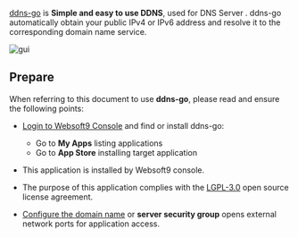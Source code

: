 [ddns-go](https://github.com/jeessy2/ddns-go) is **Simple and easy to use DDNS**, used for DNS Server . ddns-go automatically obtain your public IPv4 or IPv6 address and resolve it to the corresponding domain name service.


![gui](https://libs.websoft9.com/Websoft9/DocsPicture/zh/ddnsgo/ddnsgo-gui-websoft9.png)


## Prepare

When referring to this document to use **ddns-go**, please read and ensure the following points:

- [Login to Websoft9 Console](./login-console) and find or install ddns-go:
  - Go to **My Apps** listing applications 
  - Go to **App Store** installing target application

- This application is installed by Websoft9 console.


- The purpose of this application complies with the [LGPL-3.0](https://opensource.org/licenses/LGPL-3.0) open source license agreement.


- [Configure the domain name](./domain-set) or **server security group** opens external network ports for application access.